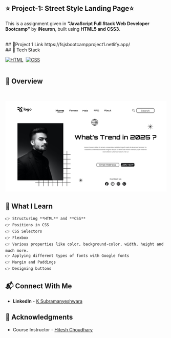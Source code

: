 ## ⭐ Project-1: Street Style Landing Page⭐
This is a assignment given in **"JavaScript Full Stack Web Developer Bootcamp"** by **iNeuron**, built using **HTML5 and CSS3**.


<br>
## 🔗Project 1 Link
https://fsjsbootcampproject1.netlify.app/


<br>
## 📌 Tech Stack

[![HTML](https://img.shields.io/badge/html5%20-%23E34F26.svg?&style=for-the-badge&logo=html5&logoColor=white)](https://github.com/pk170970)&nbsp;
[![CSS](https://img.shields.io/badge/css3%20-%231572B6.svg?&style=for-the-badge&logo=css3&logoColor=white)](https://github.com/pk170970)&nbsp;
<br>
<br>

## 📌 Overview

<br>

![Screenshot](./1.png)


## 📌 What I Learn
    👉 Structuring **HTML** and **CSS**
    👉 Positions in CSS
    👉 CSS Selectors
    👉 Flexbox
    👉 Various properties like color, background-color, width, height and much more.
    👉 Applying different types of fonts with Google fonts
    👉 Margin and Paddings
    👉 Designing buttons


## 📬 Connect With Me

- **LinkedIn** - [K Subramanyeshwara](https://www.linkedin.com/in/ksubramanyeshwara)

## 📌 Acknowledgments

- Course Instructor - [Hitesh Choudhary](https://github.com/hiteshchoudhary)
